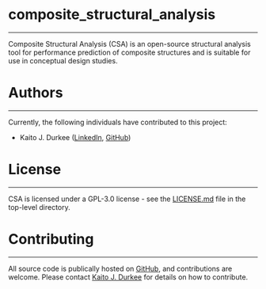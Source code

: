 # composite_structural_analysis
___
Composite Structural Analysis (CSA) is an open-source structural analysis tool for performance prediction of composite structures and is suitable for use in conceptual design studies.

# Authors
___
Currently, the following individuals have contributed to this project:
* Kaito J. Durkee ([LinkedIn](https://www.linkedin.com/in/kaito-durkee/), [GitHub](https://github.com/KaitoDurkee))

# License
___
CSA is licensed under a GPL-3.0 license - see the [LICENSE.md](https://github.com/KaitoDurkee/composite_structural_analysis/blob/master/LICENSE) file in the top-level directory.

# Contributing
___
All source code is publically hosted on [GitHub](https://github.com/KaitoDurkee/composite_structural_analysis), and contributions are welcome. Please contact [Kaito J. Durkee](https://github.com/KaitoDurkee) for details on how to contribute.
